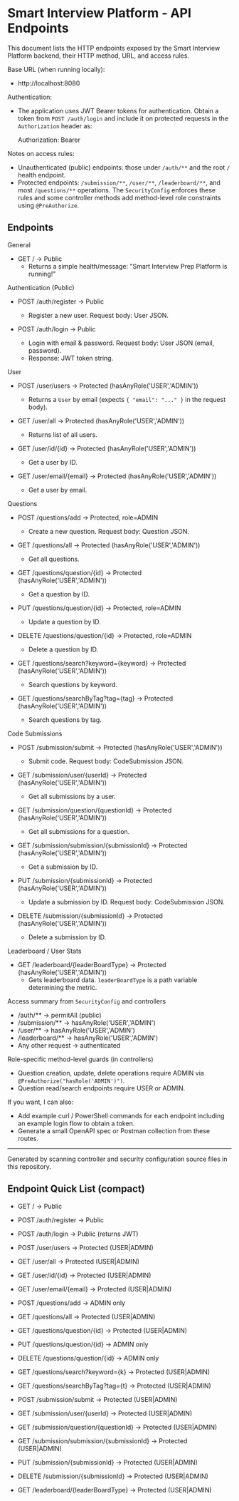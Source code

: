 # Smart Interview Platform - API Endpoints

This document lists the HTTP endpoints exposed by the Smart Interview Platform backend, their HTTP method, URL, and access rules.

Base URL (when running locally):

- http://localhost:8080

Authentication:

- The application uses JWT Bearer tokens for authentication. Obtain a token from `POST /auth/login` and include it on protected requests in the `Authorization` header as:

  Authorization: Bearer <token>

Notes on access rules:

- Unauthenticated (public) endpoints: those under `/auth/**` and the root `/` health endpoint.
- Protected endpoints: `/submission/**`, `/user/**`, `/leaderboard/**`, and most `/questions/**` operations. The `SecurityConfig` enforces these rules and some controller methods add method-level role constraints using `@PreAuthorize`.

Endpoints
---------

General
- GET /               -> Public
  - Returns a simple health/message: "Smart Interview Prep Platform is running!"

Authentication (Public)
- POST /auth/register -> Public
  - Register a new user. Request body: User JSON.

- POST /auth/login -> Public
  - Login with email & password. Request body: User JSON (email, password).
  - Response: JWT token string.

User
- POST /user/users -> Protected (hasAnyRole('USER','ADMIN'))
  - Returns a `User` by email (expects `{ "email": "..." }` in the request body).

- GET /user/all -> Protected (hasAnyRole('USER','ADMIN'))
  - Returns list of all users.

- GET /user/id/{id} -> Protected (hasAnyRole('USER','ADMIN'))
  - Get a user by ID.

- GET /user/email/{email} -> Protected (hasAnyRole('USER','ADMIN'))
  - Get a user by email.

Questions
- POST /questions/add -> Protected, role=ADMIN
  - Create a new question. Request body: Question JSON.

- GET /questions/all -> Protected (hasAnyRole('USER','ADMIN'))
  - Get all questions.

- GET /questions/question/{id} -> Protected (hasAnyRole('USER','ADMIN'))
  - Get a question by ID.

- PUT /questions/question/{id} -> Protected, role=ADMIN
  - Update a question by ID.

- DELETE /questions/question/{id} -> Protected, role=ADMIN
  - Delete a question by ID.

- GET /questions/search?keyword={keyword} -> Protected (hasAnyRole('USER','ADMIN'))
  - Search questions by keyword.

- GET /questions/searchByTag?tag={tag} -> Protected (hasAnyRole('USER','ADMIN'))
  - Search questions by tag.

Code Submissions
- POST /submission/submit -> Protected (hasAnyRole('USER','ADMIN'))
  - Submit code. Request body: CodeSubmission JSON.

- GET /submission/user/{userId} -> Protected (hasAnyRole('USER','ADMIN'))
  - Get all submissions by a user.

- GET /submission/question/{questionId} -> Protected (hasAnyRole('USER','ADMIN'))
  - Get all submissions for a question.

- GET /submission/submission/{submissionId} -> Protected (hasAnyRole('USER','ADMIN'))
  - Get a submission by ID.

- PUT /submission/{submissionId} -> Protected (hasAnyRole('USER','ADMIN'))
  - Update a submission by ID. Request body: CodeSubmission JSON.

- DELETE /submission/{submissionId} -> Protected (hasAnyRole('USER','ADMIN'))
  - Delete a submission by ID.

Leaderboard / User Stats
- GET /leaderboard/{leaderBoardType} -> Protected (hasAnyRole('USER','ADMIN'))
  - Gets leaderboard data. `leaderBoardType` is a path variable determining the metric.

Access summary from `SecurityConfig` and controllers

- /auth/** -> permitAll (public)
- /submission/** -> hasAnyRole('USER','ADMIN')
- /user/** -> hasAnyRole('USER','ADMIN')
- /leaderboard/** -> hasAnyRole('USER','ADMIN')
- Any other request -> authenticated

Role-specific method-level guards (in controllers)

- Question creation, update, delete operations require ADMIN via `@PreAuthorize("hasRole('ADMIN')")`.
- Question read/search endpoints require USER or ADMIN.

If you want, I can also:

- Add example curl / PowerShell commands for each endpoint including an example login flow to obtain a token.
- Generate a small OpenAPI spec or Postman collection from these routes.

---
Generated by scanning controller and security configuration source files in this repository.

Endpoint Quick List (compact)
-----------------------------
- GET  /                                  -> Public
- POST /auth/register                      -> Public
- POST /auth/login                         -> Public (returns JWT)

- POST /user/users                         -> Protected (USER|ADMIN)
- GET  /user/all                           -> Protected (USER|ADMIN)
- GET  /user/id/{id}                       -> Protected (USER|ADMIN)
- GET  /user/email/{email}                 -> Protected (USER|ADMIN)

- POST /questions/add                      -> ADMIN only
- GET  /questions/all                      -> Protected (USER|ADMIN)
- GET  /questions/question/{id}            -> Protected (USER|ADMIN)
- PUT  /questions/question/{id}            -> ADMIN only
- DELETE /questions/question/{id}         -> ADMIN only
- GET  /questions/search?keyword={k}       -> Protected (USER|ADMIN)
- GET  /questions/searchByTag?tag={t}      -> Protected (USER|ADMIN)

- POST /submission/submit                  -> Protected (USER|ADMIN)
- GET  /submission/user/{userId}           -> Protected (USER|ADMIN)
- GET  /submission/question/{questionId}   -> Protected (USER|ADMIN)
- GET  /submission/submission/{submissionId} -> Protected (USER|ADMIN)
- PUT  /submission/{submissionId}          -> Protected (USER|ADMIN)
- DELETE /submission/{submissionId}        -> Protected (USER|ADMIN)

- GET  /leaderboard/{leaderBoardType}      -> Protected (USER|ADMIN)

